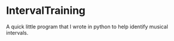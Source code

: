 # IntervalTraining

A quick little program that I wrote in python to help identify musical intervals.
